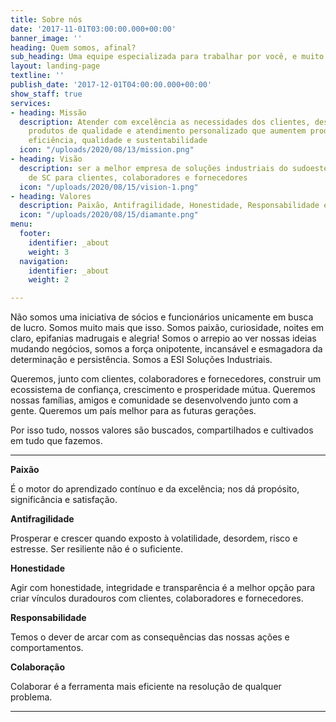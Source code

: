 ```yaml
---
title: Sobre nós
date: '2017-11-01T03:00:00.000+00:00'
banner_image: ''
heading: Quem somos, afinal?
sub_heading: Uma equipe especializada para trabalhar por você, e muito mais!
layout: landing-page
textline: ''
publish_date: '2017-12-01T04:00:00.000+00:00'
show_staff: true
services:
- heading: Missão
  description: Atender com excelência as necessidades dos clientes, desenvolvendo
    produtos de qualidade e atendimento personalizado que aumentem produtividade,
    eficiência, qualidade e sustentabilidade
  icon: "/uploads/2020/08/13/mission.png"
- heading: Visão
  description: ser a melhor empresa de soluções industriais do sudoeste do PR e oeste
    de SC para clientes, colaboradores e fornecedores
  icon: "/uploads/2020/08/15/vision-1.png"
- heading: Valores
  description: Paixão, Antifragilidade, Honestidade, Responsabilidade e Colaboração
  icon: "/uploads/2020/08/15/diamante.png"
menu:
  footer:
    identifier: _about
    weight: 3
  navigation:
    identifier: _about
    weight: 2

---
```

Não somos uma iniciativa de sócios e funcionários unicamente em busca de lucro. Somos muito mais que isso. Somos paixão, curiosidade, noites em claro, epifanias madrugais e alegria! Somos o arrepio ao ver nossas ideias mudando negócios, somos a força onipotente, incansável e esmagadora da determinação e persistência. Somos a ESI Soluções Industriais.

Queremos, junto com clientes, colaboradores e fornecedores, construir um ecossistema de confiança, crescimento e prosperidade mútua. Queremos nossas famílias, amigos e comunidade se desenvolvendo junto com a gente. Queremos um país melhor para as futuras gerações.

Por isso tudo, nossos valores são buscados, compartilhados e cultivados em tudo que fazemos.

***

**Paixão**

É o motor do aprendizado contínuo e da excelência; nos dá propósito, significância e satisfação.

**Antifragilidade**

Prosperar e crescer quando exposto à volatilidade, desordem, risco e estresse. Ser resiliente não é o suficiente.

**Honestidade**

Agir com honestidade, integridade e transparência é a melhor opção para criar vínculos duradouros com clientes, colaboradores e fornecedores.

**Responsabilidade**

Temos o dever de arcar com as consequências das nossas ações e comportamentos.

**Colaboração**

Colaborar é a ferramenta mais eficiente na resolução de qualquer problema.

***